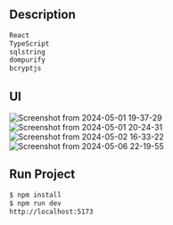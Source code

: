 ## Description
```bash
React
TypeScript
sqlstring
dompurify
bcryptjs
```
## UI
![Screenshot from 2024-05-01 19-37-29](https://github.com/eherrera-finmont/owasp-test/assets/168577469/cd5d6dc8-156d-4b40-aa24-27ca4cf2f951)
![Screenshot from 2024-05-01 20-24-31](https://github.com/eherrera-finmont/owasp-test/assets/168577469/293403f1-416e-40a2-9faa-3aff72b7ed7f)
![Screenshot from 2024-05-02 16-33-22](https://github.com/eherrera-finmont/owasp-test/assets/168577469/50bc9455-1ac4-4f44-8330-f84420658557)
![Screenshot from 2024-05-06 22-19-55](https://github.com/eherrera-finmont/owasp-test/assets/168577469/dfcc5dd6-620e-491f-991d-94d0df640f10)

## Run Project
```bash
$ npm install
$ npm run dev
http://localhost:5173
```
